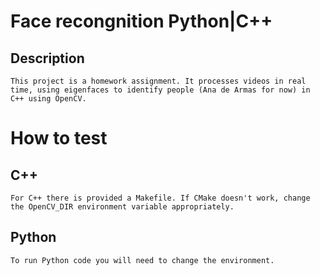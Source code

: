 # Face recongnition Python|C++
## Description
	This project is a homework assignment. It processes videos in real time, using eigenfaces to identify people (Ana de Armas for now) in C++ using OpenCV.
# How to test

## C++ 
    For C++ there is provided a Makefile. If CMake doesn't work, change the OpenCV_DIR environment variable appropriately.

## Python
    To run Python code you will need to change the environment.
